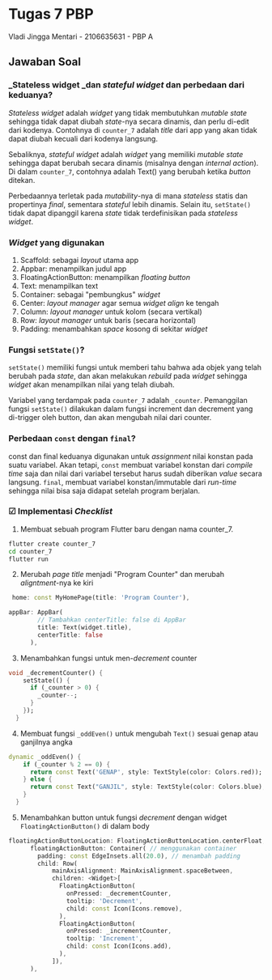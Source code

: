 # Tugas 7 PBP
Vladi Jingga Mentari - 2106635631 - PBP A
## Jawaban Soal


### _Stateless widget _dan _stateful widget_ dan perbedaan dari keduanya?
_Stateless widget_ adalah _widget_ yang tidak membutuhkan _mutable state_ sehingga tidak dapat diubah 
_state_-nya secara dinamis, dan perlu di-edit dari kodenya. Contohnya di `counter_7` adalah _title_ dari app yang akan
tidak dapat diubah kecuali dari kodenya langsung. 

Sebaliknya, _stateful widget_ adalah  _widget_ yang memiliki _mutable state_ sehingga dapat berubah secara dinamis (misalnya dengan _internal action_). 
Di dalam `counter_7`, contohnya adalah Text() yang berubah ketika _button_ ditekan.

Perbedaannya terletak pada _mutability_-nya di mana _stateless_ statis dan propertinya _final_, sementara _stateful_ lebih dinamis. 
Selain itu, `setState()` tidak dapat dipanggil karena _state_ tidak terdefinisikan pada _stateless widget_.

### _Widget_ yang digunakan
1. Scaffold: sebagai _layout_ utama app
2. Appbar: menampilkan judul app
3. FloatingActionButton: menampilkan _floating button_ 
4. Text: menampilkan text
5. Container: sebagai "pembungkus" _widget_
6. Center: _layout manager_ agar semua _widget_ _align_ ke tengah
7. Column: _layout manager_ untuk kolom (secara vertikal)
8. Row: _layout manager_ untuk baris (secara horizontal)
9. Padding: menambahkan _space_ kosong di sekitar _widget_

### Fungsi `setState()`?
`setState()` memiliki fungsi untuk memberi tahu bahwa ada objek yang telah berubah pada _state_,
dan akan melakukan _rebuild_ pada _widget_ sehingga _widget_ akan menampilkan nilai yang telah diubah.

Variabel yang terdampak pada `counter_7` adalah `_counter`.
Pemanggilan fungsi `setState()` dilakukan dalam fungsi increment dan decrement yang di-trigger oleh button, 
dan akan mengubah nilai dari counter.

### Perbedaan `const` dengan `final`?
const dan final keduanya digunakan untuk _assignment_ nilai konstan pada suatu variabel.
Akan tetapi, `const` membuat variabel konstan dari _compile time_ saja dan nilai dari variabel tersebut harus sudah diberikan _value_ secara langsung.
`final`, membuat variabel konstan/immutable dari _run-time_ sehingga nilai bisa saja didapat setelah program berjalan.
### &#9745;  Implementasi _Checklist_
1. Membuat sebuah program Flutter baru dengan nama counter_7.
``` cmd
flutter create counter_7
cd counter_7
flutter run
```
2. Merubah _page title_ menjadi "Program Counter" dan merubah _aligntment_-nya ke kiri
``` dart
 home: const MyHomePage(title: 'Program Counter'),
```
``` dart
appBar: AppBar(
        // Tambahkan centerTitle: false di AppBar
        title: Text(widget.title),
        centerTitle: false
      ),
```
3. Menambahkan fungsi untuk men-_decrement_ counter
``` dart
void _decrementCounter() {
    setState(() {
      if (_counter > 0) {
        _counter--;
      }
    });
  }
```
4. Membuat fungsi `_oddEven()` untuk mengubah `Text()` sesuai genap atau ganjilnya angka
``` dart
dynamic _oddEven() {
    if (_counter % 2 == 0) {
      return const Text('GENAP', style: TextStyle(color: Colors.red));
    } else {
      return const Text("GANJIL", style: TextStyle(color: Colors.blue),);
    }
  }
```
5. Menambahkan button untuk fungsi _decrement_ dengan widget `FloatingActionButton()`
di dalam body
``` dart
floatingActionButtonLocation: FloatingActionButtonLocation.centerFloat,
      floatingActionButton: Container( // menggunakan container
        padding: const EdgeInsets.all(20.0), // menambah padding
        child: Row(
            mainAxisAlignment: MainAxisAlignment.spaceBetween,
            children: <Widget>[
              FloatingActionButton(
                onPressed: _decrementCounter,
                tooltip: 'Decrement',
                child: const Icon(Icons.remove),
              ),
              FloatingActionButton(
                onPressed: _incrementCounter,
                tooltip: 'Increment',
                child: const Icon(Icons.add),
              ),
            ]),
      ),
```
